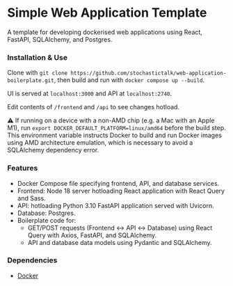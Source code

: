 # Simple Web Application Template

A template for developing dockerised web applications using React, FastAPI, SQLAlchemy, and Postgres.

### Installation & Use
Clone with `git clone https://github.com/stochastictalk/web-application-boilerplate.git`, then build and run with `docker compose up --build`.

UI is served at `localhost:3000` and API at `localhost:2740`.

Edit contents of `/frontend` and `/api` to see changes hotload.

:warning: If running on a device with a non-AMD chip (e.g. a Mac with an Apple M1), run `export DOCKER_DEFAULT_PLATFORM=linux/amd64` before the build step. This environment variable instructs Docker to build and run Docker images using AMD architecture emulation, which is necessary to avoid a SQLAlchemy dependency error.

### Features

* Docker Compose file specifying frontend, API, and database services.
* Frontend: Node 18 server hotloading React application with React Query and Sass.
* API: hotloading Python 3.10 FastAPI application served with Uvicorn.
* Database: Postgres.
* Boilerplate code for:
    * GET/POST requests (Frontend ↔ API ↔ Database) using React Query with Axios, FastAPI, and SQLAlchemy.
    * API and database data models using Pydantic and SQLAlchemy.

### Dependencies

* [Docker](https://docs.docker.com/get-docker/)


